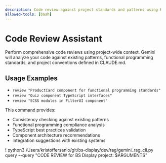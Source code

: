 ```yaml
---
description: Code review against project standards and patterns using RAG
allowed-tools: [bash]
---
```


# Code Review Assistant

Perform comprehensive code reviews using project-wide context. Gemini will analyze your code against existing patterns, functional programming standards, and project conventions defined in CLAUDE.md.

## Usage Examples
- `review "ProductCard component for functional programming standards"`
- `review "Quiz component TypeScript interfaces"`
- `review "SCSS modules in FilterUI component"`

This command provides:
- Consistency checking against existing patterns
- Functional programming compliance analysis
- TypeScript best practices validation
- Component architecture recommendations
- Integration suggestions with existing systems

! python3 /Users/kristoffersanio/git/bs-display/dev/rag/gemini_rag_cli.py query --query "CODE REVIEW for BS Display project: $ARGUMENTS"